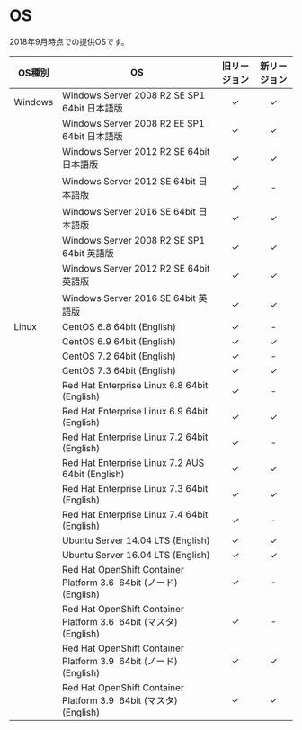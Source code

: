 # OS

2018年9月時点での提供OSです。

| OS種別  | OS                                                           | 旧リージョン | 新リージョン |
| ------- | ------------------------------------------------------------ | :----------: | :----------: |
| Windows | Windows Server 2008 R2 SE SP1 64bit 日本語版                 |      ✓       |      ✓       |
|         | Windows Server 2008 R2 EE SP1 64bit 日本語版                 |      ✓       |      ✓       |
|         | Windows Server 2012 R2 SE 64bit 日本語版                     |      ✓       |      ✓       |
|         | Windows Server 2012 SE 64bit 日本語版                        |      ✓       |      -       |
|         | Windows Server 2016 SE 64bit 日本語版                        |      ✓       |      ✓       |
|         | Windows Server 2008 R2 SE SP1 64bit 英語版                   |      ✓       |      ✓       |
|         | Windows Server 2012 R2 SE 64bit 英語版                       |      ✓       |      ✓       |
|         | Windows Server 2016 SE 64bit 英語版                          |      ✓       |      ✓       |
| Linux   | CentOS 6.8 64bit (English)                                   |      ✓       |      -       |
|         | CentOS 6.9 64bit (English)                                   |      ✓       |      ✓       |
|         | CentOS 7.2 64bit (English)                                   |      ✓       |      -       |
|         | CentOS 7.3 64bit (English)                                   |      ✓       |      ✓       |
|         | Red Hat Enterprise Linux 6.8 64bit (English)                 |      ✓       |      -       |
|         | Red Hat Enterprise Linux 6.9 64bit (English)                 |      ✓       |      ✓       |
|         | Red Hat Enterprise Linux 7.2 64bit (English)                 |      ✓       |      -       |
|         | Red Hat Enterprise Linux 7.2 AUS 64bit (English)             |      ✓       |      ✓       |
|         | Red Hat Enterprise Linux 7.3 64bit (English)                 |      ✓       |      ✓       |
|         | Red Hat Enterprise Linux 7.4 64bit (English)                 |      ✓       |      -       |
|         | Ubuntu Server 14.04 LTS (English)                            |      ✓       |      ✓       |
|         | Ubuntu Server 16.04 LTS (English)                            |      ✓       |      ✓       |
|         | Red Hat OpenShift Container Platform 3.6  64bit (ノード) (English) |      ✓       |      -       |
|         | Red Hat OpenShift Container Platform 3.6  64bit (マスタ) (English) |      ✓       |      -       |
|         | Red Hat OpenShift Container Platform 3.9  64bit (ノード) (English) |      ✓       |      ✓       |
|         | Red Hat OpenShift Container Platform 3.9  64bit (マスタ) (English) |      ✓       |      ✓       |

